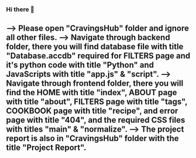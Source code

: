 ### Hi there 👋
--> Please open "CravingsHub" folder and ignore all other files.
--> Navigate through backend folder, there you will find database file with title "Database.accdb" required for FILTERS page and it's python code with title "Python" and JavaScripts with title "app.js" & "script". 
--> Navigate through  frontend folder, there you will find the HOME with title "index", ABOUT page with title "about", FILTERS page with title "tags", COOKBOOK page with title "recipe", and error page with title "404", and the required CSS files with titles "main" & "normalize". 
--> The project report is also in "CravingsHub" folder with the title "Project Report".
--
<!--
**shirinshaik/shirinshaik** is a ✨ _special_ ✨ repository because its `README.md` (this file) appears on your GitHub profile.

Here are some ideas to get you started:

- 🔭 I’m currently working on ...
- 🌱 I’m currently learning ...
- 👯 I’m looking to collaborate on ...
- 🤔 I’m looking for help with ...
- 💬 Ask me about ...
- 📫 How to reach me: ...
- 😄 Pronouns: ...
- ⚡ Fun fact: ...
-->
